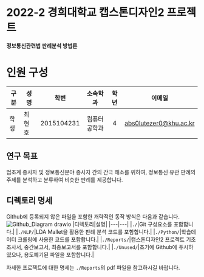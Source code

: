 # 2022-2 경희대학교 캡스톤디자인2 프로젝트

<strong> 정보통신관련법 판례분석 방법론 </strong>

# 인원 구성
|구분|성명|학번|소속학과|학년|이메일|
|---|---|:-:|:-:|:-:|:-:|
|학생|최현호|2015104231|컴퓨터공학과|4|abs0lutezer0@khu.ac.kr |

## 연구 목표
법조계 종사자 및 정보통신분야 종사자 간의 간극 해소를 위하여, 정보통신 유관 판례의 주제를 분석하고 분류하여 비슷한 판례를 제공합니다.

## 디렉토리 명세
Github에 등록되지 않은 파일을 포함한 개략적인 동작 방식은 다음과 같습니다.
![Github_Diagram drawio](https://user-images.githubusercontent.com/95610222/205562497-a2030b62-4d33-495a-9c81-e53057af5939.png)
|디렉토리|설명|
|---|---|
|`./`|Git 구성요소를 포함합니다.|
|`./NLP/`|LDA Mallet을 활용한 판례 분석 코드를 포함합니다.|
|`./Python/`|학습데이터 크롤링에 사용한 코드를 포함합니다.|
|`./Reports/`|캡스톤디자인2 프로젝트 기초조사서, 중간보고서, 최종보고서를 포함합니다.|
|`./Unused/`|초기에 Github에 푸시하였으나, 용도폐기된 파일을 포함합니다.|

자세한 프로젝트에 대한 명세는 `./Reports`의 pdf 파일을 참고하시길 바랍니다.
